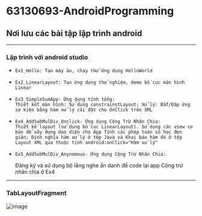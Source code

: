 # 63130693-AndroidProgramming
## Nơi lưu các bài tập lập trình android
---
### Lập trình với android studio

  - 	Ex1_Hello: Tạo máy ảo, chạy thử ứng dụng HelloWorld
  - 	Ex2_LinearLayout: Tạo ứng dụng thử nghiệm, demo bố cục màn hình Linear
  - 	Ex3_SimpleSumApp- Ứng dụng tính tổng:   
        Thiết kết màn hình: Sử dụng constrainstLayout; Xử lý: Bắt/Đáp ứng sự kiện bằng hàm xử lý cài đặt cho OnClick trên XML
  - 	Ex4_AddSubMulDiv_Onclick- Ứng dụng Cộng Trừ Nhân Chia:
        Thiết kế layout (sử dụng bố cục LinearLayout). Sử dụng các view cơ bản để xây dựng dao diện cho App Tính các phép toán số học đơn giản; Định nghĩa hàm xử lý ở tệp Java và Khai báo hàm đó ở tệp Layout XML qua thuộc tính android:onClick="Hàm xử lý"
  - 	Ex5_AddSubMulDiv_Anynomous- Ứng dụng Cộng Trừ Nhân Chia:
    Đăng ký và sử dụng bộ lắng nghe ẩn danh để code lại app Cộng trừ nhân chia ở Ex4
---
### TabLayoutFragment
  ![image](https://github.com/Lequocluan/63130693-AndroidProgramming/assets/93273826/81d1507e-160a-4731-aca8-6b6ec873faba)
